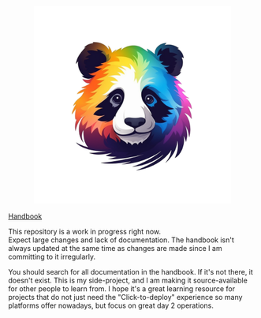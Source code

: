<p align="center">
    <img src="/assets/logo.png" alt="Logo" width="400" height="400" style="max-width: 100%;">
</p>

[Handbook](https://handbook.colorful-pandas.com)

This repository is a work in progress right now.  
Expect large changes and lack of documentation. The handbook isn't always updated at the same time as changes are made
since I am committing to it irregularly.  

You should search for all documentation in the handbook. If it's not there, it doesn't exist. This is my side-project,
and I am making it source-available for other people to learn from. I hope it's a great learning resource for
projects that do not just need the "Click-to-deploy" experience so many platforms offer nowadays, but focus on great
day 2 operations.
